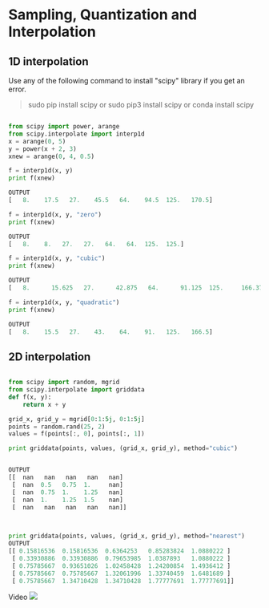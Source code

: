 # Sampling, Quantization and Interpolation

## 1D interpolation
Use any of the following command to install "scipy" library if you get an error. 

 > sudo pip install scipy
or 
> sudo pip3 install scipy
or 
> conda install scipy
```python

from scipy import power, arange
from scipy.interpolate import interp1d
x = arange(0, 5)
y = power(x + 2, 3)
xnew = arange(0, 4, 0.5)

f = interp1d(x, y)
print f(xnew)

OUTPUT
[   8.    17.5   27.    45.5   64.    94.5  125.   170.5]

f = interp1d(x, y, "zero")
print f(xnew)

OUTPUT
[   8.    8.   27.   27.   64.   64.  125.  125.]

f = interp1d(x, y, "cubic")
print f(xnew)

OUTPUT
[   8.      15.625   27.      42.875   64.      91.125  125.     166.375]

f = interp1d(x, y, "quadratic")
print f(xnew)

OUTPUT
[   8.    15.5   27.    43.    64.    91.   125.   166.5]

```

## 2D interpolation
```python

from scipy import random, mgrid
from scipy.interpolate import griddata
def f(x, y):
    return x + y

grid_x, grid_y = mgrid[0:1:5j, 0:1:5j]
points = random.rand(25, 2)
values = f(points[:, 0], points[:, 1])

print griddata(points, values, (grid_x, grid_y), method="cubic")


OUTPUT
[[  nan   nan   nan   nan   nan]
 [  nan  0.5   0.75  1.     nan]
 [  nan  0.75  1.    1.25   nan]
 [  nan  1.    1.25  1.5    nan]
 [  nan   nan   nan   nan   nan]]

 

print griddata(points, values, (grid_x, grid_y), method="nearest")
OUTPUT
[[ 0.15816536  0.15816536  0.6364253   0.85283824  1.0880222 ]
 [ 0.33930886  0.33930886  0.79653985  1.0387893   1.0880222 ]
 [ 0.75785667  0.93651026  1.02458428  1.24200854  1.4936412 ]
 [ 0.75785667  0.75785667  1.32061996  1.33740459  1.6481689 ]
 [ 0.75785667  1.34710428  1.34710428  1.77777691  1.77777691]]

```
Video
[![](http://img.youtube.com/vi/s-3l_527ydQ/0.jpg)](http://www.youtube.com/watch?v=s-3l_527ydQ "")